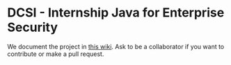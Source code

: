 # DCSI - Internship Java for Enterprise Security


We document the project in [this wiki](https://github.com/raisercostin/dcsi/wiki).
Ask to be a collaborator if you want to contribute or make a pull request.
